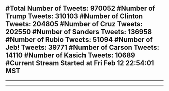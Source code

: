 #Total Number of Tweets: 970052 
#Number of Trump Tweets: 310103
#Number of Clinton Tweets: 204805
#Number of Cruz Tweets: 202550
#Number of Sanders Tweets: 136958
#Number of Rubio Tweets: 51094
#Number of Jeb! Tweets: 39771
#Number of Carson Tweets: 14110
#Number of Kasich Tweets: 10689
#Current Stream Started at Fri Feb 12 22:54:01 MST
---
---
---
